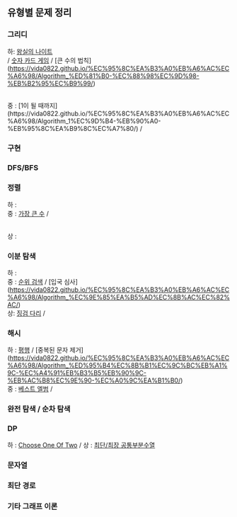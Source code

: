 ## 유형별 문제 정리 

### 그리디 
하: [왕실의 나이트](https://vida0822.github.io/%EC%95%8C%EA%B3%A0%EB%A6%AC%EC%A6%98/Algorithm_%EC%99%95%EC%8B%A4%EC%9D%98-%EB%82%98%EC%9D%B4%ED%8A%B8/)  
    / [숫자 카드 게임](https://vida0822.github.io/%EC%95%8C%EA%B3%A0%EB%A6%AC%EC%A6%98/Algorithm_%EC%88%AB%EC%9E%90%EC%B9%B4%EB%93%9C%EA%B2%8C%EC%9E%84/) 
    / [큰 수의 법칙] (https://vida0822.github.io/%EC%95%8C%EA%B3%A0%EB%A6%AC%EC%A6%98/Algorithm_%ED%81%B0-%EC%88%98%EC%9D%98-%EB%B2%95%EC%B9%99/)
    
<br>
중 : [1이 될 때까지](https://vida0822.github.io/%EC%95%8C%EA%B3%A0%EB%A6%AC%EC%A6%98/Algorithm_1%EC%9D%B4-%EB%90%A0-%EB%95%8C%EA%B9%8C%EC%A7%80/) / 

### 구현 

### DFS/BFS 

### 정렬 
하 : 
<br>
중 : [가장 큰 수](https://vida0822.github.io/%EC%95%8C%EA%B3%A0%EB%A6%AC%EC%A6%98/Algorithm_%EC%A7%81%EC%A0%91-%EA%B8%B0%EC%A4%80-%EC%A0%95%ED%95%B4%EC%84%9C-%EC%A0%95%EB%A0%AC/) / 
    
<br> 
상 : 

### 이분 탐색 
하 : 
<br>
중 : [순위 검색](https://vida0822.github.io/%EC%95%8C%EA%B3%A0%EB%A6%AC%EC%A6%98/Algorithm_%EC%9E%90%EB%B0%94%EB%A1%9C%EC%BF%BC%EB%A6%AC%EA%B5%AC%ED%98%84%ED%95%98%EA%B8%B0/) / 
     [입국 심사] (https://vida0822.github.io/%EC%95%8C%EA%B3%A0%EB%A6%AC%EC%A6%98/Algorithm_%EC%9E%85%EA%B5%AD%EC%8B%AC%EC%82%AC/) 
<br> 
상: [징검 다리](https://vida0822.github.io/%EC%95%8C%EA%B3%A0%EB%A6%AC%EC%A6%98/Algorithm_%EC%A7%95%EA%B2%80%EB%8B%A4%EB%A6%AC/) /


### 해시 
하 : [평행](https://vida0822.github.io/%EC%95%8C%EA%B3%A0%EB%A6%AC%EC%A6%98/Algorithm_%EC%A2%8C%ED%91%9C%EC%99%80-%ED%95%B4%EC%8B%B1/) / 
    [중복된 문자 제거] (https://vida0822.github.io/%EC%95%8C%EA%B3%A0%EB%A6%AC%EC%A6%98/Algorithm_%ED%95%B4%EC%8B%B1%EC%9C%BC%EB%A1%9C-%EC%A4%91%EB%B3%B5%EB%90%9C-%EB%AC%B8%EC%9E%90-%EC%A0%9C%EA%B1%B0/)
<br>
중 : [베스트 엘범](https://vida0822.github.io/%EC%95%8C%EA%B3%A0%EB%A6%AC%EC%A6%98/Algorithm_%EB%B2%A0%EC%8A%A4%ED%8A%B8-%EC%97%98%EB%B2%94/) / 


### 완전 탐색 / 순차 탐색

### DP 
하 : [Choose One Of Two](https://vida0822.github.io/%EC%95%8C%EA%B3%A0%EB%A6%AC%EC%A6%98/Algorithm_%EC%9B%90%ED%95%98%EB%8A%94-state%EB%A5%BC-%EC%A0%95%EC%9D%98%ED%95%B4%EB%82%98%EA%B0%80%EB%8A%94-dp/) / 
상 : [최단/최장 공통부분수열](https://vida0822.github.io/%EC%95%8C%EA%B3%A0%EB%A6%AC%EC%A6%98/Algorithm_%EC%B5%9C%EB%8B%A8-%EA%B3%B5%ED%86%B5-%EB%B6%80%EB%B6%84-%EC%88%98%EC%97%B4,-%EC%B5%9C%EC%9E%A5-%EA%B3%B5%ED%86%B5-%EB%B6%80%EB%B6%84-%EC%88%98%EC%97%B4/)

### 문자열 

### 최단 경로 

### 기타 그래프 이론 


